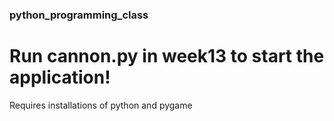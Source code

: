 ### python_programming_class

# Run cannon.py in week13 to start the application!

Requires installations of python and pygame